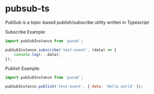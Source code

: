 # pubsub-ts
PubSub is a topic-based publish/subscribe utility written in Typescript

Subscribe Example:
```javaScript
import pubSubInstance from 'pusub';

pubSubInstance.subscribe('test-event', (data) => {
    console.log(...data);
});
```

Publish Example:
```javaScript
import pubSubInstance from 'pusub';

pubSubInstance.publish('test-event', { data: 'Hello world' });
```